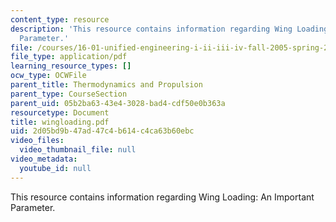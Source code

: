 ```yaml
---
content_type: resource
description: 'This resource contains information regarding Wing Loading: An Important
  Parameter.'
file: /courses/16-01-unified-engineering-i-ii-iii-iv-fall-2005-spring-2006/2d05bd9b47ad47c4b614c4ca63b60ebc_wingloading.pdf
file_type: application/pdf
learning_resource_types: []
ocw_type: OCWFile
parent_title: Thermodynamics and Propulsion
parent_type: CourseSection
parent_uid: 05b2ba63-43e4-3028-bad4-cdf50e0b363a
resourcetype: Document
title: wingloading.pdf
uid: 2d05bd9b-47ad-47c4-b614-c4ca63b60ebc
video_files:
  video_thumbnail_file: null
video_metadata:
  youtube_id: null
---
```

This resource contains information regarding Wing Loading: An Important Parameter.

